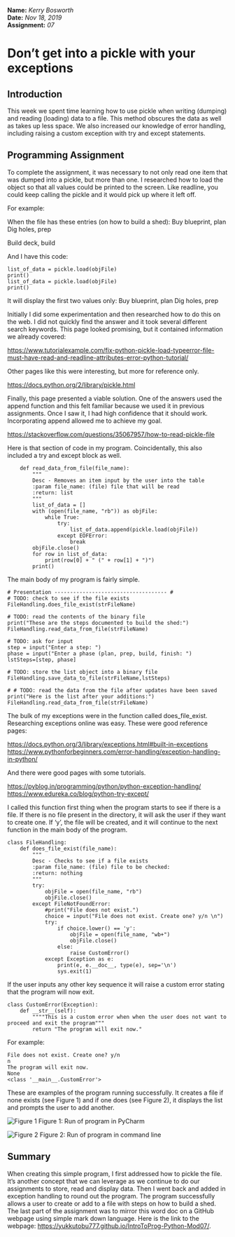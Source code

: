**Name:** *Kerry Bosworth*  
**Date:** *Nov 18, 2019*  
**Assignment:** *07*

# Don’t get into a pickle with your exceptions

## Introduction

This week we spent time learning how to use pickle when writing (dumping) and reading (loading) data to a file. This method obscures the data as well as takes up less space. We also increased our knowledge of error handling, including raising a custom exception with try and except statements.

## Programming Assignment
To complete the assignment, it was necessary to not only read one item that was dumped into a pickle, but more than one. I researched how to load the object so that all values could be printed to the screen. Like readline, you could keep calling the pickle and it would pick up where it left off. 

For example:

When the file has these entries (on how to build a shed):
Buy blueprint, plan
Dig holes, prep

Build deck, build

And I have this code:

```
list_of_data = pickle.load(objFile)
print()
list_of_data = pickle.load(objFile)
print()
```
It will display the first two values only:
Buy blueprint, plan
Dig holes, prep

Initially I did some experimentation and then researched how to do this on the web. I did not quickly find the answer and it took several different search keywords. This page looked promising, but it contained information we already covered:

https://www.tutorialexample.com/fix-python-pickle-load-typeerror-file-must-have-read-and-readline-attributes-error-python-tutorial/

Other pages like this were interesting, but more for reference only.

https://docs.python.org/2/library/pickle.html

Finally, this page presented a viable solution. One of the answers used the append function and this felt familiar because we used it in previous assignments. Once I saw it, I had high confidence that it should work. Incorporating append allowed me to achieve my goal.

https://stackoverflow.com/questions/35067957/how-to-read-pickle-file

Here is that section of code in my program. Coincidentally, this also included a try and except block as well.
```
    def read_data_from_file(file_name):
        """
        Desc - Removes an item input by the user into the table
        :param file_name: (file) file that will be read
        :return: list
        """
        list_of_data = []
        with (open(file_name, "rb")) as objFile:
            while True:
                try:
                    list_of_data.append(pickle.load(objFile))
                except EOFError:
                    break
        objFile.close()
        for row in list_of_data:
            print(row[0] + " (" + row[1] + ")")
        print()
```
The main body of my program is fairly simple.

```
# Presentation ------------------------------------ #
# TODO: check to see if the file exists
FileHandling.does_file_exist(strFileName)

# TODO: read the contents of the binary file
print("These are the steps documented to build the shed:")
FileHandling.read_data_from_file(strFileName)

# TODO: ask for input
step = input("Enter a step: ")
phase = input("Enter a phase (plan, prep, build, finish: ")
lstSteps=[step, phase]

# TODO: store the list object into a binary file
FileHandling.save_data_to_file(strFileName,lstSteps)

# # TODO: read the data from the file after updates have been saved
print("Here is the list after your additions:")
FileHandling.read_data_from_file(strFileName)
```

The bulk of my exceptions were in the function called does_file_exist. Researching exceptions online was easy. These were good reference pages:

https://docs.python.org/3/library/exceptions.html#built-in-exceptions
https://www.pythonforbeginners.com/error-handling/exception-handling-in-python/

And there were good pages with some tutorials. 

https://pyblog.in/programming/python/python-exception-handling/
https://www.edureka.co/blog/python-try-except/

I called this function first thing when the program starts to see if there is a file. If there is no file present in the directory, it will ask the user if they want to create one. If ‘y’, the file will be created, and it will continue to the next function in the main body of the program.

```
class FileHandling:
    def does_file_exist(file_name):
        """
        Desc - Checks to see if a file exists
        :param file_name: (file) file to be checked:
        :return: nothing
        """
        try:
            objFile = open(file_name, "rb")
            objFile.close()
        except FileNotFoundError:
            #print("File does not exist.")
            choice = input("File does not exist. Create one? y/n \n")
            try:
                if choice.lower() == 'y':
                    objFile = open(file_name, "wb+")
                    objFile.close()
                else:
                    raise CustomError()
            except Exception as e:
                print(e, e.__doc__, type(e), sep='\n')
                sys.exit(1)
```

If the user inputs any other key sequence it will raise a custom error stating that the program will now exit.

```
class CustomError(Exception):
    def __str__(self):
        """"This is a custom error when when the user does not want to proceed and exit the program"""
        return "The program will exit now."
```

For example:

```
File does not exist. Create one? y/n
n
The program will exit now.
None
<class '__main__.CustomError'>
```

These are examples of the program running successfully. It creates a file if none exists (see Figure 1) and if one does (see Figure 2), it displays the list and prompts the user to add another.

![Figure 1](https://yukkutobu777.github.io/IntroToProg-Python-Mod07/Figure1.png "Figure 1")
Figure 1: Run of program in PyCharm

![Figure 2](https://yukkutobu777.github.io/IntroToProg-Python-Mod07/Figure2.png "Figure 2")
Figure 2: Run of program in command line

## Summary

When creating this simple program, I first addressed how to pickle the file. It’s another concept that we can leverage as we continue to do our assignments to store, read and display data. Then I went back and added in exception handling to round out the program. The program successfully allows a user to create or add to a file with steps on how to build a shed. The last part of the assignment was to mirror this word doc on a GitHub webpage using simple mark down language. Here is the link to the webpage: https://yukkutobu777.github.io/IntroToProg-Python-Mod07/. 

